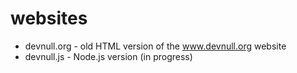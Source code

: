 websites
========

- devnull.org - old HTML version of the www.devnull.org website
- devnull.js - Node.js version (in progress)